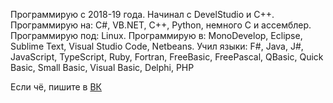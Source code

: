Программирую с 2018-19 года. Начинал с DevelStudio и C++.
Программирую на: C#, VB.NET, C++, Python, немного C и ассемблер.
Программирую под: Linux.
Программирую в: MonoDevelop, Eclipse, Sublime Text, Visual Studio Code, Netbeans.
Учил языки: F#, Java, J#, JavaScript, TypeScript, Ruby, Fortran, FreeBasic, FreePascal, QBasic, Quick Basic, Small Basic, Visual Basic, Delphi, PHP

Если чё, пишите в [ВК](https://vk.com/fanatscoc174)
